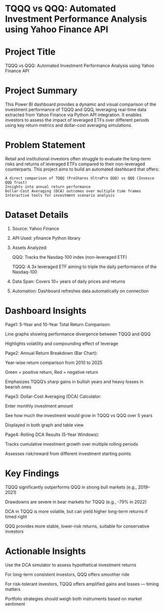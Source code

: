 # TQQQ vs QQQ: Automated Investment Performance Analysis using Yahoo Finance API


# Project Title
  
  TQQQ vs QQQ: Automated Investment Performance Analysis using Yahoo Finance API

# Project Summary

This Power BI dashboard provides a dynamic and visual comparison of the investment performance of TQQQ and QQQ, leveraging real-time data extracted from Yahoo Finance via Python API integration. It enables investors to assess the impact of leveraged ETFs over different periods using key return metrics and dollar-cost averaging simulations.

# Problem Statement

Retail and institutional investors often struggle to evaluate the long-term risks and returns of leveraged ETFs compared to their non-leveraged counterparts. This project aims to build an automated dashboard that offers:

    A direct comparison of TQQQ (ProShares UltraPro QQQ) vs QQQ (Invesco QQQ Trust)
    Insights into annual return performance
    Dollar-Cost Averaging (DCA) outcomes over multiple time frames
    Interactive tools for investment scenario analysis

# Dataset Details

1. Source: Yahoo Finance

2. API Used: yfinance Python library

3. Assets Analyzed:

    QQQ: Tracks the Nasdaq-100 index (non-leveraged ETF)

    TQQQ: A 3x leveraged ETF aiming to triple the daily performance of the Nasdaq-100

4. Data Span: Covers 10+ years of daily prices and returns

5. Automation: Dashboard refreshes data automatically on connection


# Dashboard Insights

Page1: 5-Year and 10-Year Total Return Comparison:

Line graphs showing performance divergence between TQQQ and QQQ

Highlights volatility and compounding effect of leverage

Page2: Annual Return Breakdown (Bar Chart):

Year-wise return comparison from 2010 to 2025

Green = positive return, Red = negative return

Emphasizes TQQQ’s sharp gains in bullish years and heavy losses in bearish ones

Page3: Dollar-Cost Averaging (DCA) Calculator:

Enter monthly investment amount

See how much the investment would grow in TQQQ vs QQQ over 5 years

Displayed in both graph and table view

Page4: Rolling DCA Results (5-Year Windows):

Tracks cumulative investment growth over multiple rolling periods

Assesses risk/reward from different investment starting points


# Key Findings

TQQQ significantly outperforms QQQ in strong bull markets (e.g., 2019–2021)

Drawdowns are severe in bear markets for TQQQ (e.g., -79% in 2022)

DCA in TQQQ is more volatile, but can yield higher long-term returns if timed right

QQQ provides more stable, lower-risk returns, suitable for conservative investors

# Actionable Insights
Use the DCA simulator to assess hypothetical investment returns

For long-term consistent investors, QQQ offers smoother ride

For risk-tolerant investors, TQQQ offers amplified gains and losses — timing matters

Portfolio strategies should weigh both instruments based on market sentiment
